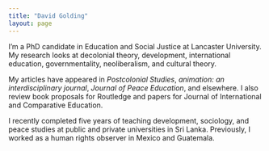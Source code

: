 ```yaml
---
title: "David Golding"
layout: page
---
```


I’m a PhD candidate in Education and Social Justice at Lancaster University. My research looks at decolonial theory, development, international education, governmentality, neoliberalism, and cultural theory.

My articles have appeared in _Postcolonial Studies_, _animation: an interdisciplinary journal_, _Journal of Peace Education_, and elsewhere. I also review book proposals for Routledge and papers for Journal of International and Comparative Education.

I recently completed five years of teaching development, sociology, and peace studies at public and private universities in Sri Lanka. Previously, I worked as a human rights observer in Mexico and Guatemala.
